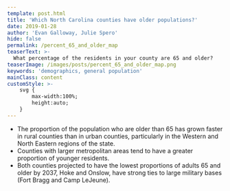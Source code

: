 ```yaml
---
template: post.html
title: 'Which North Carolina counties have older populations?'
date: 2019-01-28
author: 'Evan Galloway, Julie Spero'
hide: false
permalink: /percent_65_and_older_map
teaserText: >-
  What percentage of the residents in your county are 65 and older?
teaserImage: /images/posts/percent_65_and_older_map.png
keywords: 'demographics, general population'
mainClass: content
customStyle: >- 
    svg {
        max-width:100%;
        height:auto;
    }
---
```

<ul>
<li>The proportion of the population who are older than 65 has grown faster in rural counties than in urban counties, particularly in the Western and North Eastern regions of the state.</li>

<li>Counties with larger metropolitan areas tend to have a greater proportion of younger residents.</li>

<li>Both counties projected to have the lowest proportions of adults 65 and older by 2037, Hoke and Onslow, have strong ties to large military bases (Fort Bragg and Camp LeJeune).</li>
</ul>
<div id='map'></div>
<div id='viewof-year'></div>

<script type="module">
  // Load the Observable runtime and inspector.
  import {Runtime, Inspector} from "https://unpkg.com/@observablehq/notebook-runtime?module";

  import notebook from "https://api.observablehq.com/@gallowayevan/percent-65-and-older-north-carolina.js";


  const renders = {
    "viewof year": "#viewof-year",
    "map": "#map",
  };

  for (let i in renders)
    renders[i] = document.querySelector(renders[i]);

  Runtime.load(notebook, (variable) => {
    if (renders[variable.name]){
      return new Inspector(renders[variable.name]);
    } else {return true;}
  });

</script>
